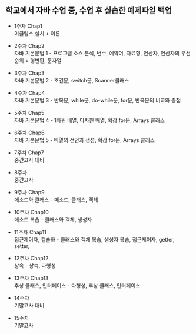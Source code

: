 ## 학교에서 자바 수업 중, 수업 후 실습한 예제파일 백업
- 1주차 Chap1  
이클립스 설치 + 이론


- 2주차 Chap2  
자바 기본문법 1 - 프로그램 소스 분석, 변수, 예약어, 자료형, 연산자, 연산자의 우선순위 + 형변환, 문자열
- 3주차 Chap3  
자바 기본문법 2 - 조건문, switch문, Scanner클래스
- 4주차 Chap4  
자바 기본문법 3 - 반복문, while문, do-while문, for문, 반복문의 비교와 중첩
- 5주차 Chap5  
자바 기본문법 4 - 1차원 배열, 다차원 배열, 확장 for문, Arrays 클래스
- 6주차 Chap6  
자바 기본문법 5 - 배열의 선언과 생성, 확장 for문, Arrays 클래스
- 7주차 Chap7  
중간고사 대비
- 8주차  
중간고사
- 9주차 Chap9  
메소드와 클래스 - 메소드, 클래스, 객체
- 10주차 Chap10  
메소드 복습 - 클래스와 객체, 생성자
- 11주차 Chap11  
접근제어자, 캡슐화 - 클래스와 객체 복습, 생성자 복습, 접근제어자, getter, setter, 
- 12주차 Chap12  
상속 - 상속, 다형성
- 13주차 Chap13  
추상 클래스, 인터페이스 - 다형성, 추상 클래스, 인터페이스 
- 14주차   
기말고사 대비
- 15주차  
기말고사
